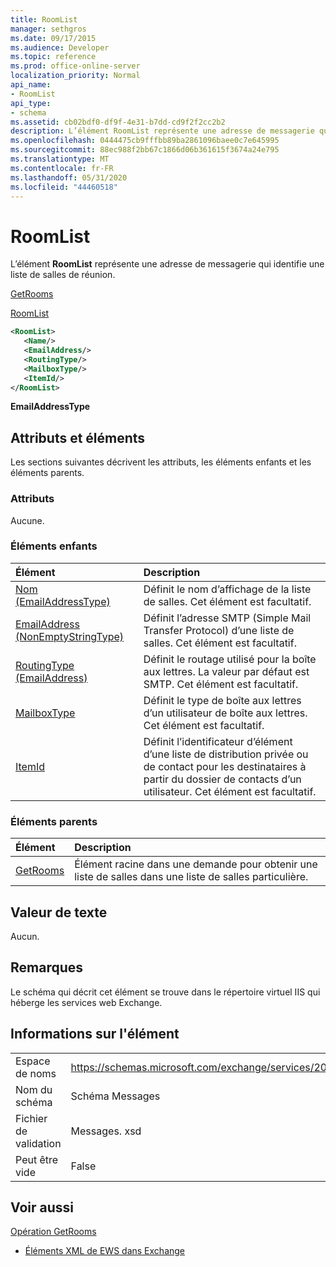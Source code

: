 ```yaml
---
title: RoomList
manager: sethgros
ms.date: 09/17/2015
ms.audience: Developer
ms.topic: reference
ms.prod: office-online-server
localization_priority: Normal
api_name:
- RoomList
api_type:
- schema
ms.assetid: cb02bdf0-df9f-4e31-b7dd-cd9f2f2cc2b2
description: L’élément RoomList représente une adresse de messagerie qui identifie une liste de salles de réunion.
ms.openlocfilehash: 0444475cb9fffbb89ba2861096baee0c7e645995
ms.sourcegitcommit: 88ec988f2bb67c1866d06b361615f3674a24e795
ms.translationtype: MT
ms.contentlocale: fr-FR
ms.lasthandoff: 05/31/2020
ms.locfileid: "44460518"
---
```

# <a name="roomlist"></a>RoomList

L’élément **RoomList** représente une adresse de messagerie qui identifie une liste de salles de réunion. 
  
[GetRooms](getrooms.md)
  
[RoomList](roomlist.md)
  
```XML
<RoomList>
   <Name/>
   <EmailAddress/>
   <RoutingType/>
   <MailboxType/>
   <ItemId/>
</RoomList>
```

 **EmailAddressType**
## <a name="attributes-and-elements"></a>Attributs et éléments

Les sections suivantes décrivent les attributs, les éléments enfants et les éléments parents.
  
### <a name="attributes"></a>Attributs

Aucune.
  
### <a name="child-elements"></a>Éléments enfants

|**Élément**|**Description**|
|:-----|:-----|
|[Nom (EmailAddressType)](name-emailaddresstype.md) <br/> |Définit le nom d’affichage de la liste de salles. Cet élément est facultatif.  <br/> |
|[EmailAddress (NonEmptyStringType)](emailaddress-nonemptystringtype.md) <br/> |Définit l’adresse SMTP (Simple Mail Transfer Protocol) d’une liste de salles. Cet élément est facultatif.  <br/> |
|[RoutingType (EmailAddress)](routingtype-emailaddress.md) <br/> |Définit le routage utilisé pour la boîte aux lettres. La valeur par défaut est SMTP. Cet élément est facultatif.  <br/> |
|[MailboxType](mailboxtype.md) <br/> |Définit le type de boîte aux lettres d’un utilisateur de boîte aux lettres. Cet élément est facultatif.  <br/> |
|[ItemId](itemid.md) <br/> |Définit l’identificateur d’élément d’une liste de distribution privée ou de contact pour les destinataires à partir du dossier de contacts d’un utilisateur. Cet élément est facultatif.  <br/> |
   
### <a name="parent-elements"></a>Éléments parents

|**Élément**|**Description**|
|:-----|:-----|
|[GetRooms](getrooms.md) <br/> |Élément racine dans une demande pour obtenir une liste de salles dans une liste de salles particulière.  <br/> |
   
## <a name="text-value"></a>Valeur de texte

Aucun.
  
## <a name="remarks"></a>Remarques

Le schéma qui décrit cet élément se trouve dans le répertoire virtuel IIS qui héberge les services web Exchange.
  
## <a name="element-information"></a>Informations sur l'élément

|||
|:-----|:-----|
|Espace de noms  <br/> |https://schemas.microsoft.com/exchange/services/2006/messages  <br/> |
|Nom du schéma  <br/> |Schéma Messages  <br/> |
|Fichier de validation  <br/> |Messages. xsd  <br/> |
|Peut être vide  <br/> |False  <br/> |
   
## <a name="see-also"></a>Voir aussi



[Opération GetRooms](getrooms-operation.md)


- [Éléments XML de EWS dans Exchange](ews-xml-elements-in-exchange.md)

